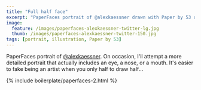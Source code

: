 ```yaml
---
title: "Full half face"
excerpt: "PaperFaces portrait of @alexkaessner drawn with Paper by 53 on an iPad."
image: 
  feature: /images/paperfaces-alexkaessner-twitter-lg.jpg
  thumb: /images/paperfaces-alexkaessner-twitter-150.jpg
tags: [portrait, illustration, Paper by 53]
---
```


PaperFaces portrait of [@alexkaessner](http://twitter.com/alexkaessner). On occasion, I'll attempt a more detailed portrait that actually includes an eye, a nose, or a mouth. It's easier to fake being an artist when you only half to draw half… 

{% include boilerplate/paperfaces-2.html %}